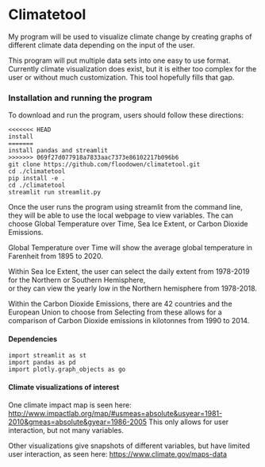 # Climatetool
My program will be used to visualize climate change by creating graphs of different climate data depending on the input of the user.

This program will put multiple data sets into one easy to use format. Currently climate visualization does exist, but it is either too complex for the user or without much customization. This tool hopefully fills that gap.


### Installation and running the program

To download and run the program, users should follow these directions:

```
<<<<<<< HEAD
install 
=======
install pandas and streamlit
>>>>>>> 069f27d077918a7833aac7373e86102217b096b6
git clone https://github.com/floodowen/climatetool.git
cd ./climatetool
pip install -e .
cd ./climatetool
streamlit run streamlit.py
```

Once the user runs the program using streamlit from the command line, they will be able to use the local webpage to view variables.
The can choose Global Temperature over Time, Sea Ice Extent, or Carbon Dioxide Emissions.

Global Temperature over Time will show the average global temperature in Farenheit from 1895 to 2020.

Within Sea Ice Extent, the user can select the daily extent from 1978-2019 for the Northern or Southern Hemisphere, \
or they can view the yearly low in the Northern hemisphere from 1978-2018.

Within the Carbon Dioxide Emissions, there are 42 countries and the European Union to choose from
Selecting from these allows for a comparison of Carbon Dioxide emissions in kilotonnes from 1990 to 2014.

#### Dependencies

```
import streamlit as st
import pandas as pd
import plotly.graph_objects as go
```

#### Climate visualizations of interest

One climate impact map is seen here:
http://www.impactlab.org/map/#usmeas=absolute&usyear=1981-2010&gmeas=absolute&gyear=1986-2005
This only allows for user interaction, but not many variables.

Other visualizations give snapshots of different variables, but have limited user interaction, as seen here:
https://www.climate.gov/maps-data